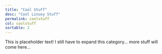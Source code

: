 ```yaml
---
title: "Cool Stuff"
desc: "Cool Linuxy Stuff"
permalink: coolstuff
col: coolstuff
sortable: 2
---
```


This is placeholder text! I still have to expand this category... more stuff will come here...
